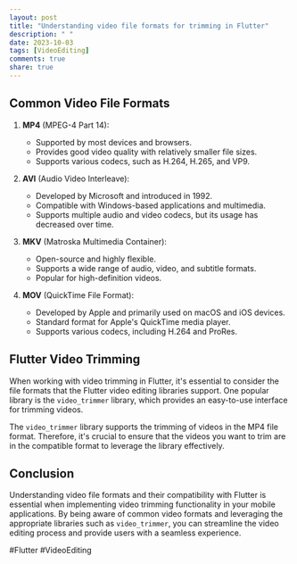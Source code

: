 ```yaml
---
layout: post
title: "Understanding video file formats for trimming in Flutter"
description: " "
date: 2023-10-03
tags: [VideoEditing]
comments: true
share: true
---
```


## Common Video File Formats
1. **MP4** (MPEG-4 Part 14):
   - Supported by most devices and browsers.
   - Provides good video quality with relatively smaller file sizes.
   - Supports various codecs, such as H.264, H.265, and VP9.

2. **AVI** (Audio Video Interleave):
   - Developed by Microsoft and introduced in 1992.
   - Compatible with Windows-based applications and multimedia.
   - Supports multiple audio and video codecs, but its usage has decreased over time.

3. **MKV** (Matroska Multimedia Container):
   - Open-source and highly flexible.
   - Supports a wide range of audio, video, and subtitle formats.
   - Popular for high-definition videos.

4. **MOV** (QuickTime File Format):
   - Developed by Apple and primarily used on macOS and iOS devices.
   - Standard format for Apple's QuickTime media player.
   - Supports various codecs, including H.264 and ProRes.

## Flutter Video Trimming
When working with video trimming in Flutter, it's essential to consider the file formats that the Flutter video editing libraries support. One popular library is the `video_trimmer` library, which provides an easy-to-use interface for trimming videos.

The `video_trimmer` library supports the trimming of videos in the MP4 file format. Therefore, it's crucial to ensure that the videos you want to trim are in the compatible format to leverage the library effectively.

## Conclusion
Understanding video file formats and their compatibility with Flutter is essential when implementing video trimming functionality in your mobile applications. By being aware of common video formats and leveraging the appropriate libraries such as `video_trimmer`, you can streamline the video editing process and provide users with a seamless experience.

#Flutter #VideoEditing